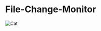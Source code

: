 # File-Change-Monitor
![Cat](https://raw.githubusercontent.com/paulmelnikow/zsh-startup-timer/3923c60fc66d4223ccf063d169ccf2ff167b1270/cat.png)
